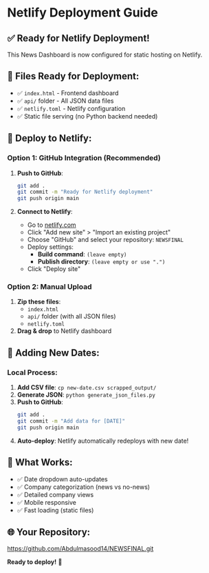 # Netlify Deployment Guide

## ✅ Ready for Netlify Deployment!

This News Dashboard is now configured for static hosting on Netlify.

## 📁 Files Ready for Deployment:
- ✅ `index.html` - Frontend dashboard
- ✅ `api/` folder - All JSON data files
- ✅ `netlify.toml` - Netlify configuration
- ✅ Static file serving (no Python backend needed)

## 🚀 Deploy to Netlify:

### Option 1: GitHub Integration (Recommended)
1. **Push to GitHub**: 
   ```bash
   git add .
   git commit -m "Ready for Netlify deployment"
   git push origin main
   ```

2. **Connect to Netlify**:
   - Go to [netlify.com](https://netlify.com)
   - Click "Add new site" > "Import an existing project"
   - Choose "GitHub" and select your repository: `NEWSFINAL`
   - Deploy settings:
     - **Build command**: `(leave empty)`
     - **Publish directory**: `(leave empty or use ".")`
   - Click "Deploy site"

### Option 2: Manual Upload
1. **Zip these files**:
   - `index.html`
   - `api/` folder (with all JSON files)
   - `netlify.toml`
2. **Drag & drop** to Netlify dashboard

## 📅 Adding New Dates:

### Local Process:
1. **Add CSV file**: `cp new-date.csv scrapped_output/`
2. **Generate JSON**: `python generate_json_files.py` 
3. **Push to GitHub**: 
   ```bash
   git add .
   git commit -m "Add data for [DATE]"
   git push origin main
   ```
4. **Auto-deploy**: Netlify automatically redeploys with new date!

## 🎯 What Works:
- ✅ Date dropdown auto-updates
- ✅ Company categorization (news vs no-news)
- ✅ Detailed company views
- ✅ Mobile responsive
- ✅ Fast loading (static files)

## 🌐 Your Repository:
https://github.com/Abdulmasood14/NEWSFINAL.git

**Ready to deploy!** 🚀